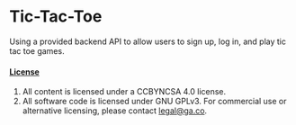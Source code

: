 # Tic-Tac-Toe

Using a provided backend API to allow users to sign up, log in, and play tic tac toe games.


#### [License](LICENSE)

1. All content is licensed under a CC­BY­NC­SA 4.0 license.
1. All software code is licensed under GNU GPLv3. For commercial use or
    alternative licensing, please contact legal@ga.co.
